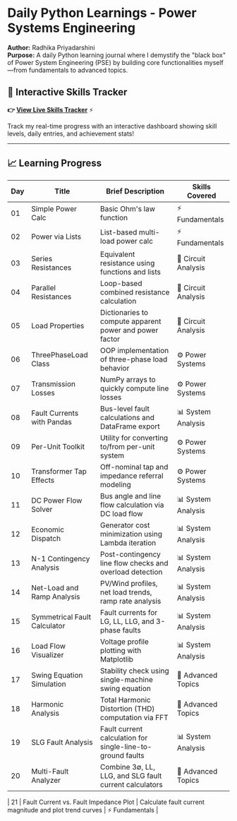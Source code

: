 # Daily Python Learnings - Power Systems Engineering

**Author:** Radhika Priyadarshini  
**Purpose:** A daily Python learning journal where I demystify the "black box" of Power System Engineering (PSE) by building core functionalities myself—from fundamentals to advanced topics.

## 🌟 Interactive Skills Tracker
**👉 [View Live Skills Tracker](https://radhikapriyadarshini.github.io/Daily_Python_Learnings/skills-tracker.html)** ⚡

Track my real-time progress with an interactive dashboard showing skill levels, daily entries, and achievement stats!

---

## 📈 Learning Progress

| Day | Title | Brief Description | Skills Covered |
|---|---|---|---|
| 01 | Simple Power Calc | Basic Ohm's law function | ⚡ Fundamentals |
| 02 | Power via Lists | List-based multi-load power calc | ⚡ Fundamentals |
| 03 | Series Resistances | Equivalent resistance using functions and lists | 🔌 Circuit Analysis |
| 04 | Parallel Resistances | Loop-based combined resistance calculation | 🔌 Circuit Analysis |
| 05 | Load Properties | Dictionaries to compute apparent power and power factor | 🔌 Circuit Analysis |
| 06 | ThreePhaseLoad Class | OOP implementation of three-phase load behavior | ⚙️ Power Systems |
| 07 | Transmission Losses | NumPy arrays to quickly compute line losses | ⚙️ Power Systems |
| 08 | Fault Currents with Pandas | Bus-level fault calculations and DataFrame export | 📊 System Analysis |
| 09 | Per-Unit Toolkit | Utility for converting to/from per-unit system | ⚙️ Power Systems |
| 10 | Transformer Tap Effects | Off-nominal tap and impedance referral modeling | ⚙️ Power Systems |
| 11 | DC Power Flow Solver | Bus angle and line flow calculation via DC load flow | 📊 System Analysis |
| 12 | Economic Dispatch | Generator cost minimization using Lambda iteration | 📊 System Analysis |
| 13 | N-1 Contingency Analysis | Post-contingency line flow checks and overload detection | 📊 System Analysis |
| 14 | Net-Load and Ramp Analysis | PV/Wind profiles, net load trends, ramp rate analysis | 📊 System Analysis |
| 15 | Symmetrical Fault Calculator | Fault currents for LG, LL, LLG, and 3-phase faults | 📊 System Analysis |
| 16 | Load Flow Visualizer | Voltage profile plotting with Matplotlib | 📊 System Analysis |
| 17 | Swing Equation Simulation | Stability check using single-machine swing equation | 🚀 Advanced Topics |
| 18 | Harmonic Analysis | Total Harmonic Distortion (THD) computation via FFT | 🚀 Advanced Topics |
| 19 | SLG Fault Analysis | Fault current calculation for single-line-to-ground faults | 📊 System Analysis |
| 20 | Multi-Fault Analyzer | Combine 3∅, LL, LLG, and SLG fault current calculators | 🚀 Advanced Topics |

| 21 | Fault Current vs. Fault Impedance Plot | Calculate fault current magnitude and plot trend curves | ⚡ Fundamentals |

## 